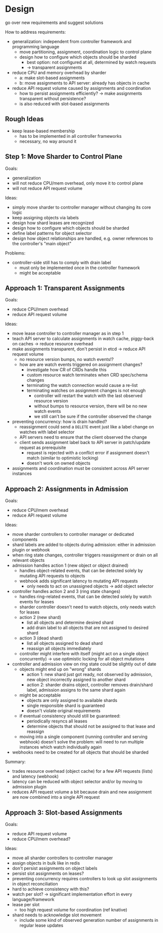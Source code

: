 # Design

go over new requirements and suggest solutions

How to address requirements:

- generalization: independent from controller framework and programming language
  - move partitioning, assignment, coordination logic to control plane
  - design how to configure which objects should be sharded
    - best option: not configured at all, determined by watch requests
    - -> transparent assignments
- reduce CPU and memory overhead by sharder
  - a: make slot-based assignments
  - b: move assignments to API server: already has objects in cache
- reduce API request volume caused by assignments and coordination
  - how to persist assignments efficiently? -> make assignments transparent without persistence?
  - is also reduced with slot-based assignments

## Rough Ideas

- keep lease-based membership
  - has to be implemented in all controller frameworks
  - necessary, no way around it

## Step 1: Move Sharder to Control Plane

Goals:

- generalization
- will not reduce CPU/mem overhead, only move it to control plane
- will not reduce API request volume

Ideas:

- simply move sharder to controller manager without changing its core logic
- keep assigning objects via labels
- design how shard leases are recognized
- design how to configure which objects should be sharded
- define label patterns for object selector
- design how object relationships are handled, e.g. owner references to the controller's "main object"

Problems:

- controller-side still has to comply with drain label
  - must only be implemented once in the controller framework
  - might be acceptable

## Approach 1: Transparent Assignments

Goals:

- reduce CPU/mem overhead
- reduce API request volume

Ideas:

- move lease controller to controller manager as in step 1
- teach API server to calculate assignments in watch cache, piggy-back on caches -> reduce resource overhead
- make assignments transparent, don't persist in etcd -> reduce API request volume
  - no resource version bumps, no watch events!?
  - how are are watch events triggered on assignment changes?
    - investigate how CR of CRDs handle this
    - custom resource watch terminates when CRD spec/schema changes
    - terminating the watch connection would cause a re-list
    - terminating watches on assignment changes is not enough
      - controller will restart the watch with the last observed resource version
      - without bumps to resource version, there will be no new watch events
      - we still can't be sure if the controller observed the change
- preventing concurrency: how is drain handled?
  - reassignment could send a `DELETE` event just like a label change on watches with label selector
  - API servers need to ensure that the client observed the change
  - client sends assignment label back to API server in patch/update request as prerequisite
    - request is rejected with a conflict error if assignment doesn't match (similar to optimistic locking)
    - doesn't work on owned objects
- assignments and coordination must be consistent across API server instances

## Approach 2: Assignments in Admission

Goals:

- reduce CPU/mem overhead
- reduce API request volume

Ideas:

- move sharder controllers to controller manager or dedicated components
- shard labels are added to objects during admission: either in admission plugin or webhook
- when ring state changes, controller triggers reassignment or drain on all relevant objects
- admission handles action 1 (new object or object drained)
  - handles object-related events, that can be detected solely by mutating API requests to objects
  - webhook adds significant latency to mutating API requests
    - only needs to act on unassigned objects -> add object selector
- controller handles action 2 and 3 (ring state changes)
  - handles ring-related events, that can be detected solely by watch events for leases
  - sharder controller doesn't need to watch objects, only needs watch for leases
  - action 2 (new shard)
    - list all objects and determine desired shard
    - add drain label to all objects that are not assigned to desired shard
  - action 3 (dead shard)
    - list all objects assigned to dead shard
    - reassign all objects immediately
  - controller might interfere with itself (might act on a single object concurrently) -> use optimistic locking for all object mutations
- controller and admission view on ring state could be slightly out of date
  - objects might end up on "wrong" shards
    - action 1: new shard just got ready, not observed by admission, new object incorrectly assigned to another shard
    - action 2: sharder drains object, controller removes drain/shard label, admission assigns to the same shard again
  - might be acceptable
    - objects are only assigned to available shards
    - single responsible shard is guaranteed
    - doesn't violate original requirements
  - if eventual consistency should still be guaranteed:
    - periodically resyncs all leases
    - determine objects that should not be assigned to that lease and reassign
  - moving into a single component (running controller and serving webhook) doesn't solve the problem: will need to run multiple instances which watch individually again
- webhooks need to be created for all objects that should be sharded

Summary:

- trades resource overhead (object cache) for a few API requests (lists) and latency (webhook)
- latency can be reduced with object selector and/or by moving to admission plugin
- reduces API request volume a bit because drain and new assignment are now combined into a single API request

## Approach 3: Slot-based Assignments

Goals:

- reduce API request volume
- reduce CPU/mem overhead?

Ideas:

- move all sharder controllers to controller manager
- assign objects in bulk like in redis
- don't persist assignments on object labels
- persist slot assignments on leases?
- preventing concurrency requires controllers to look up slot assignments in object reconciliation
- hard to achieve consistency with this?
- watch per slot? -> significant implementation effort in every language/framework
- lease per slot
  - too high request volume for coordination (ref knative)
- shard needs to acknowledge slot movement
  - include some kind of observed generation number of assignments in regular lease updates
